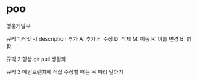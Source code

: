 # poo
영웅개발부

규칙 1
커밋 시 description 추가
A: 추가
F: 수정
D: 삭제
M: 이동
R: 이름 변경
B: 병합

규칙 2
항상 git pull 생활화

규칙 3
메인브렌치에 직접 수정할 때는 꼭 미리 말하기


